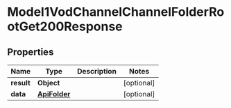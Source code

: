 

# Model1VodChannelChannelFolderRootGet200Response


## Properties

| Name | Type | Description | Notes |
|------------ | ------------- | ------------- | -------------|
|**result** | **Object** |  |  [optional] |
|**data** | [**ApiFolder**](ApiFolder.md) |  |  [optional] |



